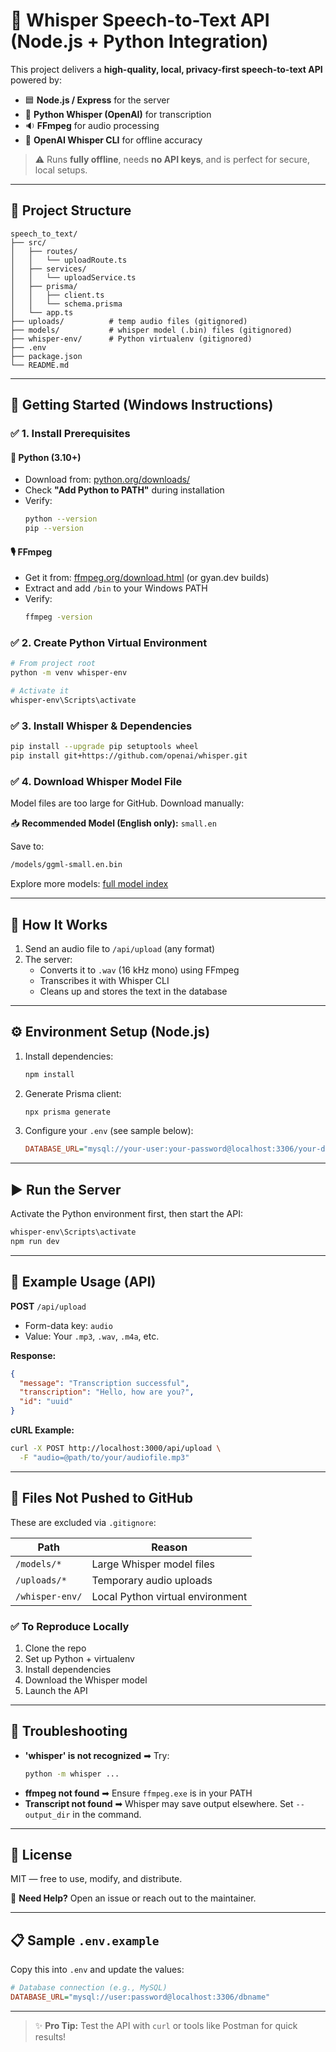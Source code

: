 # 🧠 Whisper Speech-to-Text API (Node.js + Python Integration)

This project delivers a **high-quality, local, privacy-first speech-to-text API** powered by:
- 🟦 **Node.js / Express** for the server
- 🐍 **Python Whisper (OpenAI)** for transcription
- 🔉 **FFmpeg** for audio processing
- 🧠 **OpenAI Whisper CLI** for offline accuracy

> ⚠️ Runs **fully offline**, needs **no API keys**, and is perfect for secure, local setups.

---

## 📁 Project Structure

```
speech_to_text/
├── src/
│   ├── routes/
│   │   └── uploadRoute.ts
│   ├── services/
│   │   └── uploadService.ts
│   ├── prisma/
│   │   ├── client.ts
│   │   └── schema.prisma
│   └── app.ts
├── uploads/          # temp audio files (gitignored)
├── models/           # whisper model (.bin) files (gitignored)
├── whisper-env/      # Python virtualenv (gitignored)
├── .env
├── package.json
└── README.md
```

---

## 🚀 Getting Started (Windows Instructions)

### ✅ 1. Install Prerequisites

#### 🐍 Python (3.10+)
- Download from: [python.org/downloads/](https://www.python.org/downloads/)
- Check **"Add Python to PATH"** during installation
- Verify:
  ```bash
  python --version
  pip --version
  ```

#### 🎙 FFmpeg
- Get it from: [ffmpeg.org/download.html](https://ffmpeg.org/download.html) (or gyan.dev builds)
- Extract and add `/bin` to your Windows PATH
- Verify:
  ```bash
  ffmpeg -version
  ```

### ✅ 2. Create Python Virtual Environment
```bash
# From project root
python -m venv whisper-env

# Activate it
whisper-env\Scripts\activate
```

### ✅ 3. Install Whisper & Dependencies
```bash
pip install --upgrade pip setuptools wheel
pip install git+https://github.com/openai/whisper.git
```

### ✅ 4. Download Whisper Model File
Model files are too large for GitHub. Download manually:

📥 **Recommended Model (English only):** `small.en`

Save to:
```bash
/models/ggml-small.en.bin
```

Explore more models: [full model index](https://github.com/ggerganov/whisper.cpp/tree/master/models)

---

## 🧠 How It Works
1. Send an audio file to `/api/upload` (any format)
2. The server:
   - Converts it to `.wav` (16 kHz mono) using FFmpeg
   - Transcribes it with Whisper CLI
   - Cleans up and stores the text in the database

---

## ⚙️ Environment Setup (Node.js)
1. Install dependencies:
   ```bash
   npm install
   ```
2. Generate Prisma client:
   ```bash
   npx prisma generate
   ```
3. Configure your `.env` (see sample below):
   ```ini
   DATABASE_URL="mysql://your-user:your-password@localhost:3306/your-db"
   ```

---

## ▶️ Run the Server
Activate the Python environment first, then start the API:
```bash
whisper-env\Scripts\activate
npm run dev
```

---

## 🔁 Example Usage (API)
**POST** `/api/upload`
- Form-data key: `audio`
- Value: Your `.mp3`, `.wav`, `.m4a`, etc.

**Response:**
```json
{
  "message": "Transcription successful",
  "transcription": "Hello, how are you?",
  "id": "uuid"
}
```

**cURL Example:**
```bash
curl -X POST http://localhost:3000/api/upload \
  -F "audio=@path/to/your/audiofile.mp3"
```

---

## 🛑 Files Not Pushed to GitHub
These are excluded via `.gitignore`:

| Path            | Reason                           |
|-----------------|----------------------------------|
| `/models/*`     | Large Whisper model files        |
| `/uploads/*`    | Temporary audio uploads          |
| `/whisper-env/` | Local Python virtual environment |

### ✅ To Reproduce Locally
1. Clone the repo
2. Set up Python + virtualenv
3. Install dependencies
4. Download the Whisper model
5. Launch the API

---

## 🧪 Troubleshooting
- **'whisper' is not recognized**
  ➡ Try:
  ```bash
  python -m whisper ...
  ```
- **ffmpeg not found**
  ➡ Ensure `ffmpeg.exe` is in your PATH
- **Transcript not found**
  ➡ Whisper may save output elsewhere. Set `--output_dir` in the command.

---

## 📃 License
MIT — free to use, modify, and distribute.

🙋 **Need Help?** Open an issue or reach out to the maintainer.

---

## 📋 Sample `.env.example`
Copy this into `.env` and update the values:
```ini
# Database connection (e.g., MySQL)
DATABASE_URL="mysql://user:password@localhost:3306/dbname"
```

---

> ✨ **Pro Tip:** Test the API with `curl` or tools like Postman for quick results!